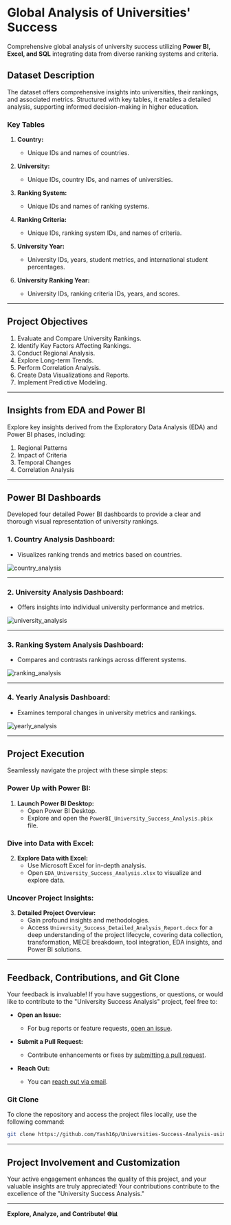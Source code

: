 # Global Analysis of Universities' Success 

Comprehensive global analysis of university success utilizing **Power BI, Excel, and SQL** integrating data from diverse ranking systems and criteria.

## Dataset Description

The dataset offers comprehensive insights into universities, their rankings, and associated metrics. Structured with key tables, it enables a detailed analysis, supporting informed decision-making in higher education.

### Key Tables

1. **Country:**
   - Unique IDs and names of countries.

2. **University:**
   - Unique IDs, country IDs, and names of universities.

3. **Ranking System:**
   - Unique IDs and names of ranking systems.

4. **Ranking Criteria:**
   - Unique IDs, ranking system IDs, and names of criteria.

5. **University Year:**
   - University IDs, years, student metrics, and international student percentages.

6. **University Ranking Year:**
   - University IDs, ranking criteria IDs, years, and scores.

---

## Project Objectives

1. Evaluate and Compare University Rankings.
2. Identify Key Factors Affecting Rankings.
3. Conduct Regional Analysis.
4. Explore Long-term Trends.
5. Perform Correlation Analysis.
6. Create Data Visualizations and Reports.
7. Implement Predictive Modeling.

---

## Insights from EDA and Power BI

Explore key insights derived from the Exploratory Data Analysis (EDA) and Power BI phases, including:

1. Regional Patterns
2. Impact of Criteria
3. Temporal Changes
4. Correlation Analysis

---

## Power BI Dashboards

Developed four detailed Power BI dashboards to provide a clear and thorough visual representation of university rankings.

### **1. Country Analysis Dashboard:**
   - Visualizes ranking trends and metrics based on countries.
     
  ![country_analysis](https://github.com/virajbhutada/PowerBI-Projects/assets/143819712/874ec900-3f7f-4504-bb34-02288e6f754e)

---

### **2. University Analysis Dashboard:**
   - Offers insights into individual university performance and metrics.
     
![university_analysis](https://github.com/virajbhutada/PowerBI-Projects/assets/143819712/0dc87181-7a65-4609-a81b-3b0b5f732ddd)


---

### **3. Ranking System Analysis Dashboard:**
   - Compares and contrasts rankings across different systems.
     
![ranking_analysis](https://github.com/virajbhutada/PowerBI-Projects/assets/143819712/62ad3be3-720c-41a6-bbaa-27b7477ecc67)

---

### **4. Yearly Analysis Dashboard:**
   - Examines temporal changes in university metrics and rankings.
     
![yearly_analysis](https://github.com/virajbhutada/PowerBI-Projects/assets/143819712/a0f3a95b-f873-467c-93fb-392664ed1705)


---

## Project Execution

Seamlessly navigate the project with these simple steps:

### Power Up with Power BI:

1. **Launch Power BI Desktop:**
   - Open Power BI Desktop.
   - Explore and open the `PowerBI_University_Success_Analysis.pbix` file.

### Dive into Data with Excel:

2. **Explore Data with Excel:**
   - Use Microsoft Excel for in-depth analysis.
   - Open `EDA_University_Success_Analysis.xlsx` to visualize and explore data.

### Uncover Project Insights:

3. **Detailed Project Overview:**
   - Gain profound insights and methodologies.
   - Access `University_Success_Detailed_Analysis_Report.docx` for a deep understanding of the project lifecycle, covering data collection, transformation, MECE breakdown, tool integration, EDA insights, and Power BI solutions.

---

## Feedback, Contributions, and Git Clone

Your feedback is invaluable! If you have suggestions, or questions, or would like to contribute to the "University Success Analysis" project, feel free to:

- **Open an Issue:**
  - For bug reports or feature requests, [open an issue](https://github.com/Yash16p/Global-Universities-Success-Analysis/issues).

- **Submit a Pull Request:**
  - Contribute enhancements or fixes by [submitting a pull request](https://github.com/Yash16p/Global-Universities-Success-Analysis/pulls).

- **Reach Out:**
  - You can [reach out via email](yashpandey1626@gmail.com).

### Git Clone

To clone the repository and access the project files locally, use the following command:

```bash
git clone https://github.com/Yash16p/Universities-Success-Analysis-using-Power-BI
```
---

## Project Involvement and Customization

Your active engagement enhances the quality of this project, and your valuable insights are truly appreciated! Your contributions contribute to the excellence of the "University Success Analysis."

---

**Explore, Analyze, and Contribute! 🌐📊**
